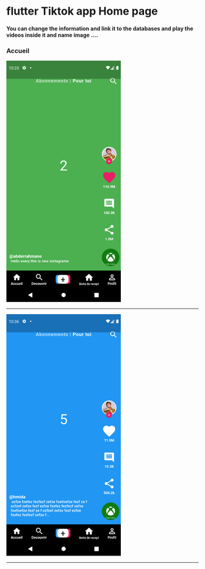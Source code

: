  <h1> flutter Tiktok app Home page </h1> 
<h4> You can change the information and link it to the databases and play the videos inside it and name image ....</h4>
<h3>Accueil</h3>

<img src="https://github.com/abenkoula71/Flutter-tiktok-app--homepage/blob/main/Screenshot_1633775733.png" width="300" /> 

<hr>

<img src="https://github.com/abenkoula71/Flutter-tiktok-app--homepage/blob/main/Screenshot_1633775801.png" width="300" />

<hr>


